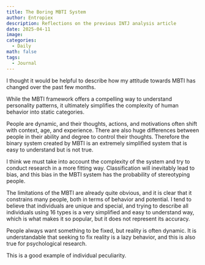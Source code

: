 ```yaml
---
title: The Boring MBTI System
author: Entropiex
description: Reflections on the previous INTJ analysis article
date: 2025-04-11
image: 
categories:
  - Daily
math: false
tags:
  - Journal
---
```

I thought it would be helpful to describe how my attitude towards MBTI has changed over the past few months.

While the MBTI framework offers a compelling way to understand personality patterns, it ultimately simplifies the complexity of human behavior into static categories.

People are dynamic, and their thoughts, actions, and motivations often shift with context, age, and experience. There are also huge differences between people in their ability and degree to control their thoughts. Therefore the binary system created by MBTI is an extremely simplified system that is easy to understand but is not true.

I think we must take into account the complexity of the system and try to conduct research in a more fitting way. Classification will inevitably lead to bias, and this bias in the MBTI system has the probability of stereotyping people.

The limitations of the MBTI are already quite obvious, and it is clear that it constrains many people, both in terms of behavior and potential. I tend to believe that individuals are unique and special, and trying to describe all individuals using 16 types is a very simplified and easy to understand way, which is what makes it so popular, but it does not represent its accuracy.

People always want something to be fixed, but reality is often dynamic. It is understandable that seeking to fix reality is a lazy behavior, and this is also true for psychological research.

This is a good example of individual peculiarity.